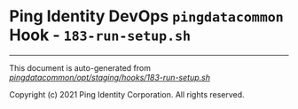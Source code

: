 
# Ping Identity DevOps `pingdatacommon` Hook - `183-run-setup.sh`

---
This document is auto-generated from _[pingdatacommon/opt/staging/hooks/183-run-setup.sh](https://github.com/pingidentity/pingidentity-docker-builds/blob/master/pingdatacommon/opt/staging/hooks/183-run-setup.sh)_

Copyright (c) 2021 Ping Identity Corporation. All rights reserved.
